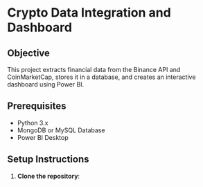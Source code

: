 # Crypto Data Integration and Dashboard

## Objective
This project extracts financial data from the Binance API and CoinMarketCap, stores it in a database, and creates an interactive dashboard using Power BI.

## Prerequisites
- Python 3.x
- MongoDB or MySQL Database
- Power BI Desktop

## Setup Instructions

1. **Clone the repository**:
   